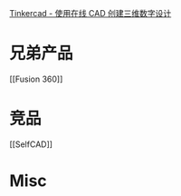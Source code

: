 

[Tinkercad - 使用在线 CAD 创建三维数字设计](https://www.tinkercad.com/)


# 兄弟产品

[[Fusion 360]]


# 竞品

[[SelfCAD]]


# Misc


